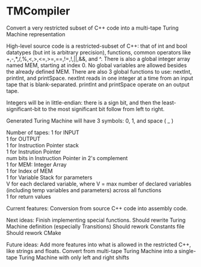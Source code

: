 # TMCompiler
Convert a very restricted subset of C++ code into a multi-tape Turing Machine representation

High-level source code is a restricted-subset of C++: that of int and bool datatypes (but int is arbitrary precision),
functions, common operators like +,-,*,/,%,<,>,<=,>=,==,!=,!,||,&&, and ^. There is also a global integer array named 
MEM, starting at index 0. No global variables are allowed besides the already defined MEM. There are also 3 global 
functions to use: nextInt, printInt, and printSpace. nextInt reads in one integer at a time from an input tape that is
blank-separated. printInt and printSpace operate on an output tape.

Integers will be in little-endian: there is a sign bit, and then the least-significant-bit 
to the most significant bit follow from left to right.

Generated Turing Machine will have 3 symbols: 0, 1, and space ( _ )

Number of tapes:
1 for INPUT  
1 for OUTPUT  
1 for Instruction Pointer stack  
1 for Instrution Pointer  
num bits in Instruction Pointer in 2's complement  
1 for MEM: Integer Array  
1 for Index of MEM  
1 for Variable Stack for parameters  
V for each declared variable, where V = max number of declared variables (including temp variables and parameters) across all functions  
1 for return values  

Current features:
Conversion from source C++ code into assembly code.

Next ideas:
Finish implementing special functions.
Should rewrite Turing Machine definition (especially Transitions)
Should rework Constants file
Should rework CMake

Future ideas:
Add more features into what is allowed in the restricted C++, like strings and floats.
Convert from multi-tape Turing Machine into a single-tape Turing Machine with only left and right shifts

